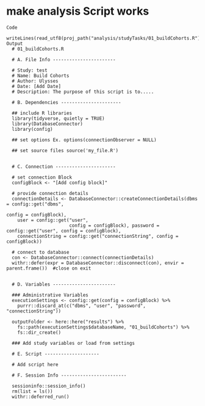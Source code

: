 # make analysis Script works

    Code
      writeLines(read_utf8(proj_path("analysis/studyTasks/01_buildCohorts.R")))
    Output
      # 01_buildCohorts.R
      
      # A. File Info -----------------------
      
      # Study: test
      # Name: Build Cohorts
      # Author: Ulysses
      # Date: [Add Date]
      # Description: The purpose of this script is to.....
      
      # B. Dependencies ----------------------
      
      ## include R libraries
      library(tidyverse, quietly = TRUE)
      library(DatabaseConnector)
      library(config)
      
      ## set options Ex. options(connectionObserver = NULL)
      
      ## set source files source('my_file.R')
      
      
      # C. Connection ----------------------
      
      # set connection Block
      configBlock <- "[Add config block]"
      
      # provide connection details
      connectionDetails <- DatabaseConnector::createConnectionDetails(dbms = config::get("dbms",
                                                                                         config = configBlock),
        user = config::get("user",
                           config = configBlock), password = config::get("user", config = configBlock),
        connectionString = config::get("connectionString", config = configBlock))
      
      # connect to database
      con <- DatabaseConnector::connect(connectionDetails)
      withr::defer(expr = DatabaseConnector::disconnect(con), envir = parent.frame())  #close on exit
      
      
      # D. Variables -----------------------
      
      ### Administrative Variables
      executionSettings <- config::get(config = configBlock) %>%
        purrr::discard_at(c("dbms", "user", "password", "connectionString"))
      
      outputFolder <- here::here("results") %>%
        fs::path(executionSettings$databaseName, "01_buildCohorts") %>%
        fs::dir_create()
      
      ### Add study variables or load from settings
      
      # E. Script --------------------
      
      # Add script here
      
      # F. Session Info ------------------------
      
      sessioninfo::session_info()
      rm(list = ls())
      withr::deferred_run()

